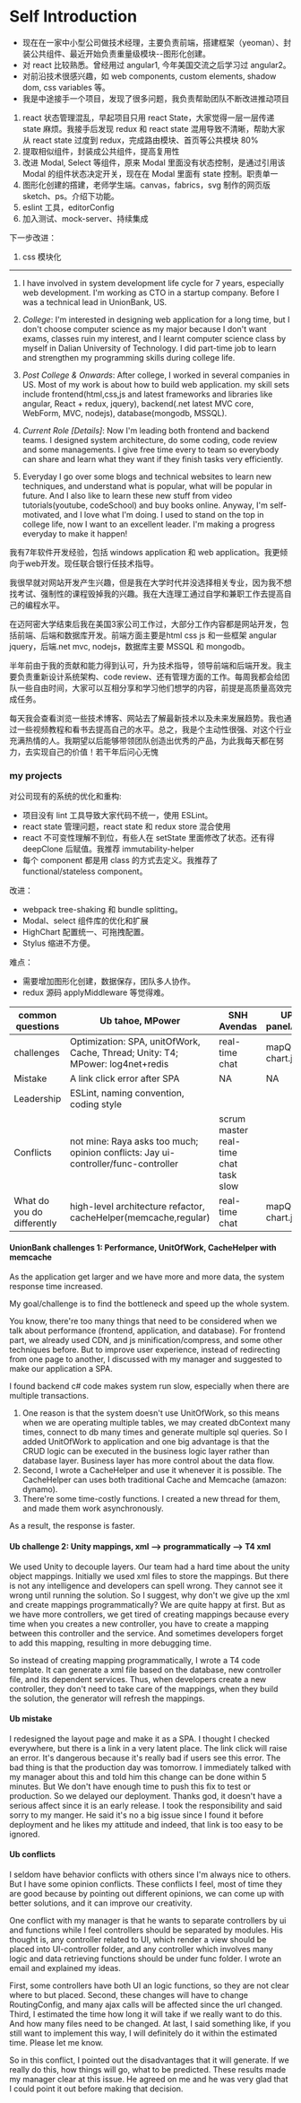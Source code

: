# Self Introduction

* 现在在一家中小型公司做技术经理，主要负责前端，搭建框架（yeoman）、封装公共组件、最近开始负责重量级模块--图形化创建。
* 对 react 比较熟悉。曾经用过 angular1, 今年美国交流之后学习过 angular2。
* 对前沿技术很感兴趣，如 web components, custom elements, shadow dom, css variables 等。
* 我是中途接手一个项目，发现了很多问题，我负责帮助团队不断改进推动项目

1. react 状态管理混乱，早起项目只用 react State，大家觉得一层一层传递 state 麻烦。我接手后发现 redux 和 react state 混用导致不清晰，帮助大家从 react state 过度到 redux，完成路由模块、首页等公共模块 80%
1. 提取相似组件，封装成公共组件，提高复用性
1. 改进 Modal, Select 等组件，原来 Modal 里面没有状态控制，是通过引用该 Modal 的组件状态决定开关，现在在 Modal 里面有 state 控制。职责单一
1. 图形化创建的撘建，老师学生端。canvas，fabrics，svg 制作的网页版 sketch、ps。介绍下功能。
1. eslint 工具，editorConfig
1. 加入测试、mock-server、持续集成

下一步改进：

1. css 模块化

---

1. I have involved in system development life cycle for 7 years, especially web development. I'm working as CTO in a startup company. Before I was a technical lead in UnionBank, US.

1. *College*: I'm interested in designing web application for a long time, but I don't choose computer science as my major because I don't want exams, classes ruin my interest, and I learnt computer science class by myself in Dalian University of Technology. I did part-time job to learn and strengthen my programming skills during college life.

1. *Post College & Onwards*: After college, I worked in several companies in US. Most of my work is about how to build web application. my skill sets include frontend(html,css,js and latest frameworks and libraries like angular, React + redux, jquery), backend(.net latest MVC core, WebForm, MVC, nodejs), database(mongodb, MSSQL).

1. *Current Role [Details]*: Now I'm leading both frontend and backend teams. I designed system architecture, do some coding, code review and some managements. I give free time every to team so everybody can share and learn what they want if they finish tasks very efficiently.

1. Everyday I go over some blogs and technical websites to learn new techniques, and understand what is popular, what will be popular in future. And I also like to learn these new stuff from video tutorials(youtube, codeSchool) and buy books online. Anyway, I'm self-motivated, and I love what I'm doing. I used to stand on the top in college life, now I want to an excellent leader. I'm making a progress everyday to make it happen!

我有7年软件开发经验，包括 windows application 和 web application。我更倾向于web开发。现任联合银行任技术指导。

我很早就对网站开发产生兴趣，但是我在大学时代并没选择相关专业，因为我不想找考试、强制性的课程毁掉我的兴趣。我在大连理工通过自学和兼职工作去提高自己的编程水平。

在迈阿密大学结束后我在美国3家公司工作过，大部分工作内容都是网站开发，包括前端、后端和数据库开发。前端方面主要是html css js 和一些框架 angular jquery，后端.net mvc, nodejs，数据库主要 MSSQL 和 mongodb。

半年前由于我的贡献和能力得到认可，升为技术指导，领导前端和后端开发。我主要负责重新设计系统架构、code review、还有管理方面的工作。每周我都会给团队一些自由时间，大家可以互相分享和学习他们想学的内容，前提是高质量高效完成任务。

每天我会查看浏览一些技术博客、网站去了解最新技术以及未来发展趋势。我也通过一些视频教程和看书去提高自己的水平。总之，我是个主动性很强、对这个行业充满热情的人。我期望以后能够带领团队创造出优秀的产品，为此我每天都在努力，去实现自己的价值！若干年后问心无愧

<!--5. Outside of Work: Outside of work, I've been participating in some hackathons - mostly doing iOS development there as a way to learn it more deeply. I'm also active as a moderator on online forums around Android development.

6. Wrap Up: I'm looking now for something new, and your company caught my eye. I've always loved the connection with the user, and I really want to get back to a smaller environment too.-->

### my projects

对公司现有的系统的优化和重构:

* 项目没有 lint 工具导致大家代码不统一，使用 ESLint。
* react state 管理问题，react state 和 redux store 混合使用
* react 不可变性理解不到位，有些人在 setState 里面修改了状态。还有得 deepClone 后赋值。我推荐 immutability-helper
* 每个 component 都是用 class 的方式去定义。我推荐了 functional/stateless component。

改进：

* webpack tree-shaking 和 bundle splitting。
* Modal、select 组件库的优化和扩展
* HighChart 配置统一、可拖拽配置。
* Stylus 缩进不方便。

难点：

* 需要增加图形化创建，数据保存，团队多人协作。
* redux 源码 applyMiddleware 等觉得难。

| common questions | Ub tahoe, MPower | SNH Avendas | UPMC panelAccess |
| --- | --- | --- | --- |
| challenges | Optimization: SPA, unitOfWork, Cache, Thread; Unity: T4; MPower: log4net+redis | real-time chat | mapQuest, chart.js, pdf |
| Mistake  | A link click error after SPA | NA | NA |
| Leadership | ESLint, naming convention, coding style |  |  |
| Conflicts | not mine: Raya asks too much; opinion conflicts: Jay ui-controller/func-controller | scrum master real-time chat task slow |  |
| What do you do differently | high-level architecture refactor, cacheHelper(memcache,regular) | real-time chat | mapQuest, chart.js, pdf |

#### UnionBank challenges 1: Performance, UnitOfWork, CacheHelper with memcache

As the application get larger and we have more and more data, the system response time increased.

My goal/challenge is to find the bottleneck and speed up the whole system.

You know, there're too many things that need to be considered when we talk about performance (frontend, application, and database). For frontend part, we already used CDN, and js minification/compress, and some other techniques before. But to improve user experience, instead of redirecting from one page to another, I discussed with my manager and suggested to make our application a SPA.

I found backend c# code makes system run slow, especially when there are multiple transactions.

1. One reason is that the system doesn't use UnitOfWork, so this means when we are operating multiple tables, we may created dbContext many times, connect to db many times and generate multiple sql queries. So I added UnitOfWork to application and one big advantage is that the CRUD logic can be executed in the business logic layer rather than database layer. Business layer has more control about the data flow.
1. Second, I wrote a CacheHelper and use it whenever it is possible. The CacheHelper can uses both traditional Cache and Memcache (amazon: dynamo).
1. There're some time-costly functions. I created a new thread for them, and made them work asynchronously.

As a result, the response is faster.

#### Ub challenge 2: Unity mappings, xml --> programmatically --> T4 xml

We used Unity to decouple layers. Our team had a hard time about the unity object mappings. Initially we used xml files to store the mappings. But there is not any intelligence and developers can spell wrong. They cannot see it wrong until running the solution. So I suggest, why don't we give up the xml and create mappings programmatically? We are quite happy at first. But as we have more controllers, we get tired of creating mappings because every time when you creates a new controller, you have to create a mapping between this controller and the service. And sometimes developers forget to add this mapping, resulting in more debugging time.

So instead of creating mapping programmatically, I wrote a T4 code template. It can generate a xml file based on the database, new controller file, and its dependent services. Thus, when developers create a new controller, they don't need to take care of the mappings, when they build the solution, the generator will refresh the mappings.

#### Ub mistake

I redesigned the layout page and make it as a SPA. I thought I checked everywhere, but there is a link in a very latent place. The link click will raise an error. It's dangerous because it's really bad if users see this error. The bad thing is that the production day was tomorrow. I immediately talked with my manager about this and told him this change can be done within 5 minutes. But We don't have enough time to push this fix to test or production. So we delayed our deployment. Thanks god, it doesn't have a serious affect since it is an early release. I took the responsibility and said sorry to my manger. He said it's no a big issue since I found it before deployment and he likes my attitude and indeed, that link is too easy to be ignored.

#### Ub conflicts

I seldom have behavior conflicts with others since I'm always nice to others. But I have some opinion conflicts. These conflicts I feel, most of time they are good because by pointing out different opinions, we can come up with better solutions, and it can improve our creativity.

One conflict with my manager is that he wants to separate controllers by ui and functions while I feel controllers should be separated by modules. His thought is, any controller related to UI, which render a view should be placed into UI-controller folder, and any controller which involves many logic and data retrieving functions should be under func folder. I wrote an email and explained my ideas.

First, some controllers have both UI an logic functions, so they are not clear where to but placed.
Second, these changes will have to change RoutingConfig, and many ajax calls will be affected since the url changed.
Third, I estimated the time how long it will take if we really want to do this. And how many files need to be changed.
At last, I said something like, if you still want to implement this way, I will definitely do it within the estimated time. Please let me know.

So in this conflict, I pointed out the disadvantages that it will generate. If we really do this, how things will go, what to be predicted. These results made my manager clear at this issue. He agreed on me and he was very glad that I could point it out before making that decision.
